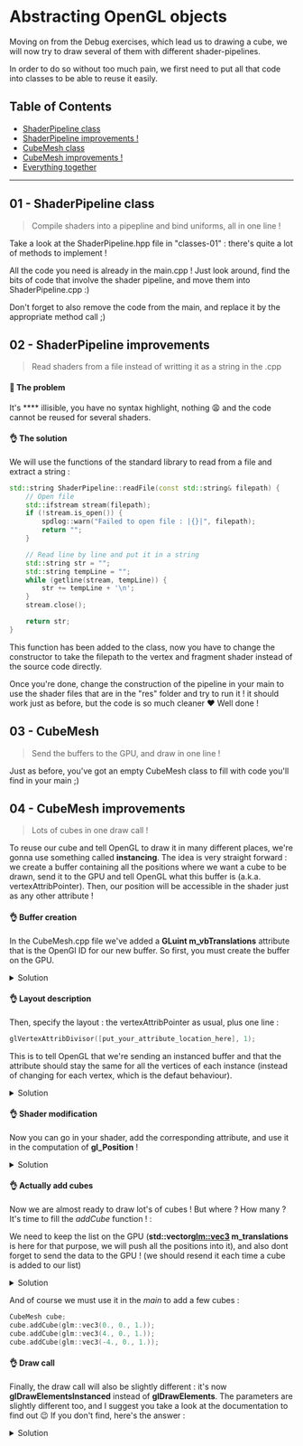 ﻿# Abstracting OpenGL objects

Moving on from the Debug exercises, which lead us to drawing a cube, we will now try to draw several of them with different shader-pipelines.

In order to do so without too much pain, we first need to put all that code into classes to be able to reuse it easily.

## Table of Contents

+ [ShaderPipeline class](#01---shaderpipeline-class)
+ [ShaderPipeline improvements !](#02---shaderpipeline-improvements)
+ [CubeMesh class](#03---cube-mesh)
+ [CubeMesh improvements !](#04---cubemesh-improvements)
+ [Everything together](#05---cube-mesh-and-the-universe)

___

## 01 - ShaderPipeline class

> Compile shaders into a pipepline and bind uniforms, all in one line !

Take a look at the ShaderPipeline.hpp file in "classes-01" : there's quite a lot of methods to implement ! 

All the code you need is already in the main.cpp ! Just look around, find the bits of code that involve the shader pipeline, and move them into ShaderPipeline.cpp :)

Don't forget to also remove the code from the main, and replace it by the appropriate method call ;)


## 02 - ShaderPipeline improvements

> Read shaders from a file instead of writting it as a string in the .cpp

#### 🤔 The problem

It's **** illisible, you have no syntax highlight, nothing :weary: and the code cannot be reused for several shaders.

#### 👌 The solution

We will use the functions of the standard library to read from a file and extract a string :

```C++
std::string ShaderPipeline::readFile(const std::string& filepath) {
	// Open file
	std::ifstream stream(filepath);
	if (!stream.is_open()) {
		spdlog::warn("Failed to open file : |{}|", filepath);
		return "";
	}

	// Read line by line and put it in a string
	std::string str = "";
	std::string tempLine = "";
	while (getline(stream, tempLine)) {
		str += tempLine + '\n';
	}
	stream.close();

	return str;
}
```

This function has been added to the class, now you have to change the constructor to take the filepath to the vertex and fragment shader instead of the source code directly.

Once you're done, change the construction of the pipeline in your main to use the shader files that are in the "res" folder and try to run it ! it should work just as before, but the code is so much cleaner :heart: Well done !


## 03 - CubeMesh

> Send the buffers to the GPU, and draw in one line !

Just as before, you've got an empty CubeMesh class to fill with code you'll find in your main ;)

## 04 - CubeMesh improvements

> Lots of cubes in one draw call !

To reuse our cube and tell OpenGL to draw it in many different places, we're gonna use something called **instancing**.
The idea is very straight forward : we create a buffer containing all the positions where we want a cube to be drawn, send it to the GPU and tell OpenGL what this buffer is (a.k.a. vertexAttribPointer).
Then, our position will be accessible in the shader just as any other attribute !


#### 👌 Buffer creation

In the CubeMesh.cpp file we've added a **GLuint m_vbTranslations** attribute that is the OpenGl ID for our new buffer. 
So first, you must create the buffer on the GPU.

<details><summary>Solution</summary>

Simply add this in the constructor of CubeMesh :

```C++
GLCall(glGenBuffers(1, &m_vbTranslations));
```

</details>

#### 👌 Layout description


Then, specify the layout : the vertexAttribPointer as usual, plus one line :
```C++
glVertexAttribDivisor([put_your_attribute_location_here], 1);
```
This is to tell OpenGL that we're sending an instanced buffer and that the attribute should stay the same for all the vertices of each instance (instead of changing for each vertex, which is the defaut behaviour).

<details><summary>Solution</summary>

```C++
GLCall(glEnableVertexAttribArray(1));
GLCall(glBindBuffer(GL_ARRAY_BUFFER, m_vbTranslations));
GLCall(glVertexAttribPointer(1, 3, GL_FLOAT, GL_FALSE, 3 * sizeof(float), NULL));
GLCall(glVertexAttribDivisor(1, 1));
```

</details>

#### 👌 Shader modification

Now you can go in your shader, add the corresponding attribute, and use it in the computation of **gl_Position** !

<details><summary>Solution</summary>

```glsl
#version 330 core
layout (location = 0) in vec3 aPos;
layout (location = 1) in vec3 aTranslation;

uniform mat4 uModel;
uniform mat4 uViewProj;

void main() {
    gl_Position = uViewProj * uModel * vec4(aPos + aTranslation, 1.0);
}
```
</details>

#### 👌 Actually add cubes

Now we are almost ready to draw lot's of cubes ! But where ? How many ? It's time to fill the *addCube* function ! :

We need to keep the list on the GPU (**std::vector<glm::vec3> m_translations** is here for that purpose, we will push all the positions into it), and also dont forget to send the data to the GPU ! (we should resend it each time a cube is added to our list)

<details><summary>Solution</summary>

```C++
void CubeMesh::addCube(const glm::vec3& translation) {
	m_translations.push_back(translation);
	// Update GPU
	GLCall(glBindBuffer(GL_ARRAY_BUFFER, m_vbTranslations));
	GLCall(glBufferData(GL_ARRAY_BUFFER, 3 * sizeof(float) * m_translations.size(), &(m_translations[0]), GL_STATIC_DRAW));
	GLCall(glBindBuffer(GL_ARRAY_BUFFER, 0));
}
```

</details>

And of course we must use it in the *main* to add a few cubes :

```C++
CubeMesh cube;
cube.addCube(glm::vec3(0., 0., 1.));
cube.addCube(glm::vec3(4., 0., 1.));
cube.addCube(glm::vec3(-4., 0., 1.));
```

#### 👌 Draw call 

Finally, the draw call will also be slightly different : it's now **glDrawElementsInstanced** instead of **glDrawElements**. The parameters are slightly different too, and I suggest you take a look at the documentation to find out :wink:
If you don't find, here's the answer : 

<details><summary>Solution</summary>

You simply have to add a parameter to specify how many instances you want to draw :

```C++
glDrawElementsInstanced(GL_TRIANGLES, std::size(squareData::indices), GL_UNSIGNED_SHORT, (void*)0, m_translations.size());
```

</details>